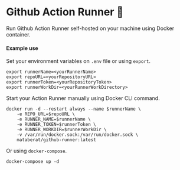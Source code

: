 # Github Action Runner :runner:

Run Github Action Runner self-hosted on your machine using Docker container.

#### Example use

Set your environment variables on `.env` file or using `export`.
```
export runnerName=<yourRunnerName>
export repoURL=<yourRepositoryURL>
export runnerToken=<yourRepositoryToken>
export runnerWorkDir=<yourRunnerWorkDirectory>
```

Start your Action Runner manually using Docker CLI command.
```
docker run -d --restart always --name $runnerName \
    -e REPO_URL=$repoURL \
    -e RUNNER_NAME=$runnerName \
    -e RUNNER_TOKEN=$runnerToken \
    -e RUNNER_WORKDIR=$runnerWorkDir \
    -v /var/run/docker.sock:/var/run/docker.sock \
    mataberat/github-runner:latest
```

Or using `docker-compose`.
```
docker-compose up -d
```